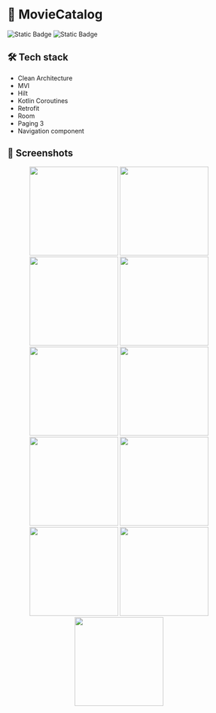 # 🎥 MovieCatalog

![Static Badge](https://img.shields.io/badge/platform-Android-deep_green)
![Static Badge](https://img.shields.io/badge/kotlin-v1.9.0-purple)

## 🛠 Tech stack
- Clean Architecture
- MVI
- Hilt
- Kotlin Coroutines
- Retrofit
- Room
- Paging 3
- Navigation component

## 📱 Screenshots

<p align="center">
    <image src="images/greeting.png" width=200>
    <image src="images/login.png" width=200>
    <image src="images/registration1.png" width=200>
    <image src="images/registration2.png" width=200>
    <image src="images/home1.png" width=200>
    <image src="images/home2.png" width=200>
    <image src="images/movie1.png" width=200>
    <image src="images/movie2.png" width=200>
    <image src="images/review.png" width=200>
    <image src="images/favorite.png" width=200>
    <image src="images/profile.png" width=200>
</p>